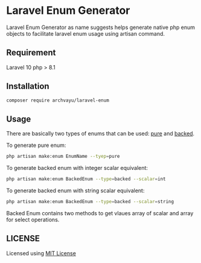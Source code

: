 # Laravel Enum Generator

Laravel Enum Generator as name suggests helps generate native php enum objects to facilitate laravel enum usage using artisan command.

## Requirement

Laravel 10
php > 8.1

## Installation

```bash
composer require archvayu/laravel-enum
```

## Usage

There are basically two types of enums that can be used: [pure](https://www.php.net/manual/en/language.enumerations.basics.php) and [backed](https://www.php.net/manual/en/language.enumerations.backed.php).

To generate pure enum:

```bash
php artisan make:enum EnumName --tyep=pure
```

To generate backed enum with integer scalar equivalent:

```bash
php artisan make:enum BackedEnum --type=backed --scalar=int
```

To generate backed enum with string scalar equivalent:

```bash
php artisan make:enum BackedEnum --type=backed --scalar=string
```

Backed Enum contains two methods to get vlaues array of scalar and array for select operations.

## LICENSE

Licensed using [MIT License](./LICENSE)
